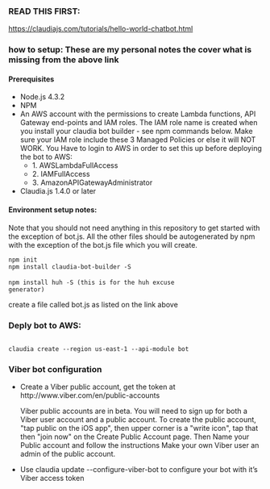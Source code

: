 <h3>READ THIS FIRST: </h3> 
<a href="https://claudiajs.com/tutorials/hello-world-chatbot.html">https://claudiajs.com/tutorials/hello-world-chatbot.html</a>

<h3>how to setup: These are my personal notes the cover what is missing from the above link</h3>

<h4>Prerequisites</h4>

<ul>
<li>Node.js 4.3.2
<li>NPM
<li>An AWS account with the permissions to create Lambda functions, API Gateway end-points and IAM roles.
The IAM role name is created when you install your claudia bot builder - see npm commands below.
Make sure your IAM role include these 3 Managed Policies or else it will NOT WORK. You Have to login to AWS in
order to set this up before deploying the bot to AWS:
<ul>
<li>1. AWSLambdaFullAccess
<li>2. IAMFullAccess
<li>3. AmazonAPIGatewayAdministrator
</ul>
<li>Claudia.js 1.4.0 or later
</ul>

<h4>Environment setup notes: </h4>
Note that you should not need anything in this repository to get started with the exception of bot.js. 
All the other files should be autogenerated by npm with the 
exception of the bot.js file which you will create.

<code>npm init</code> </br>
<code>npm install claudia-bot-builder -S </code></br>
<code>npm install huh -S  (this is for the huh excuse generator)</code></br>

<p>create a file called bot.js as listed on the link above</p>

<h3>Deply bot to AWS:</h3>
<code>
claudia create --region us-east-1 --api-module bot
</code>


<h3>Viber bot configuration</h3>

<ul>
<li>Create a Viber public account, get the token at http://www.viber.com/en/public-accounts
<p>Viber public accounts are in beta. You will need to sign up for both a Viber user account and a public account. 
To create the public account, "tap public on the iOS app", then upper corner is a "write icon", tap that
then "join now" on the Create Public Account page. Then Name your Public account and follow the instructions
Make your own Viber user an admin of the public account.</p>
<li>Use claudia update --configure-viber-bot to configure your bot with it’s Viber access token
</ul>
